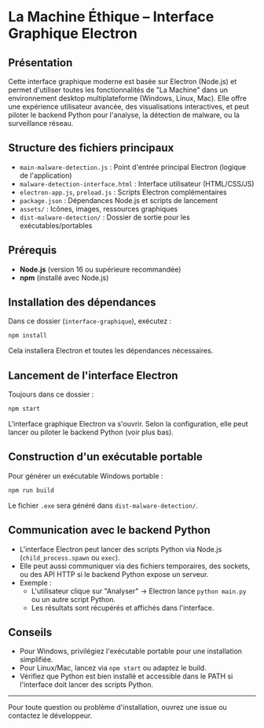 # La Machine Éthique – Interface Graphique Electron

## Présentation
Cette interface graphique moderne est basée sur Electron (Node.js) et permet d'utiliser toutes les fonctionnalités de "La Machine" dans un environnement desktop multiplateforme (Windows, Linux, Mac). Elle offre une expérience utilisateur avancée, des visualisations interactives, et peut piloter le backend Python pour l'analyse, la détection de malware, ou la surveillance réseau.

## Structure des fichiers principaux
- `main-malware-detection.js` : Point d'entrée principal Electron (logique de l'application)
- `malware-detection-interface.html` : Interface utilisateur (HTML/CSS/JS)
- `electron-app.js`, `preload.js` : Scripts Electron complémentaires
- `package.json` : Dépendances Node.js et scripts de lancement
- `assets/` : Icônes, images, ressources graphiques
- `dist-malware-detection/` : Dossier de sortie pour les exécutables/portables

## Prérequis
- **Node.js** (version 16 ou supérieure recommandée)
- **npm** (installé avec Node.js)

## Installation des dépendances
Dans ce dossier (`interface-graphique`), exécutez :
```bash
npm install
```
Cela installera Electron et toutes les dépendances nécessaires.

## Lancement de l'interface Electron
Toujours dans ce dossier :
```bash
npm start
```
L'interface graphique Electron va s'ouvrir. Selon la configuration, elle peut lancer ou piloter le backend Python (voir plus bas).

## Construction d'un exécutable portable
Pour générer un exécutable Windows portable :
```bash
npm run build
```
Le fichier `.exe` sera généré dans `dist-malware-detection/`.

## Communication avec le backend Python
- L'interface Electron peut lancer des scripts Python via Node.js (`child_process.spawn` ou `exec`).
- Elle peut aussi communiquer via des fichiers temporaires, des sockets, ou des API HTTP si le backend Python expose un serveur.
- Exemple :
  - L'utilisateur clique sur "Analyser" → Electron lance `python main.py` ou un autre script Python.
  - Les résultats sont récupérés et affichés dans l'interface.

## Conseils
- Pour Windows, privilégiez l'exécutable portable pour une installation simplifiée.
- Pour Linux/Mac, lancez via `npm start` ou adaptez le build.
- Vérifiez que Python est bien installé et accessible dans le PATH si l'interface doit lancer des scripts Python.

---

Pour toute question ou problème d'installation, ouvrez une issue ou contactez le développeur. 